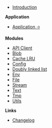 -   [Introduction](/)

**Application**

-   [Application 🡢](/app/)

**Modules**

-   [API Client](/api-client.md)
-   [Blob](/blob.md)
-   [Cache LRU](/cache-lru.md)
-   [Config](/config.md)
-   [Doubly linked list](/doubly-linked-list.md)
-   [Env](/env.md)
-   [File](/file.md)
-   [Stream](/stream.md)
-   [Text](/text.md)
-   [Tmp](/tmp.md)
-   [Utils](/utils.md)

**Links**

-   [Changelog](changelog)
